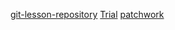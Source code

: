 [git-lesson-repository](https://github.com/expertneo/git-lesson-repository)
[Trial](https://github.com/expertneo/Trial)
[patchwork](https://github.com/expertneo/patchwork)